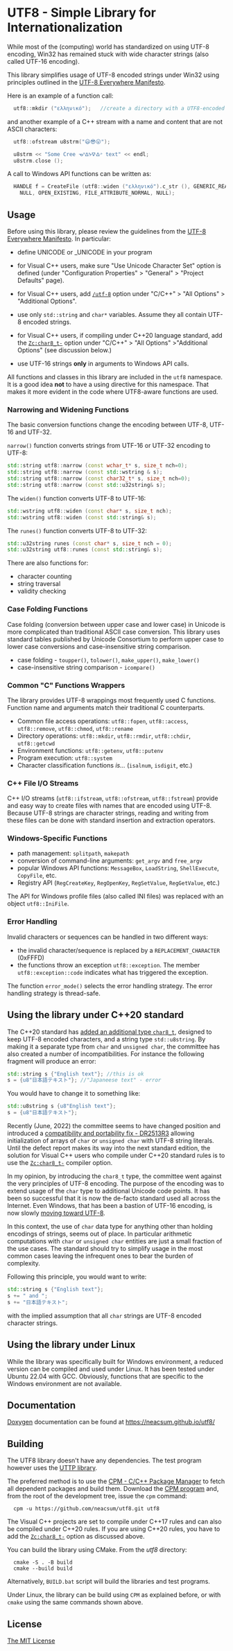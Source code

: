 ﻿UTF8 - Simple Library for Internationalization
=============================================

While most of the (computing) world has standardized on using UTF-8 encoding,
Win32 has remained stuck with wide character strings (also called UTF-16 encoding).

This library simplifies usage of UTF-8 encoded strings under Win32 using principles outlined in the [UTF-8 Everywhere Manifesto](http://utf8everywhere.org/).

Here is an example of a function call:
```C++
  utf8::mkdir ("ελληνικό");   //create a directory with a UTF8-encoded name
```
and another example of a C++ stream with a name and content that are not ASCII characters:
```C++
  utf8::ofstream u8strm("😃😎😛");

  u8strm << "Some Cree ᓀᐦᐃᔭᐍᐏᐣ text" << endl;
  u8strm.close ();
```

A call to Windows API functions can be written as:
```C++
  HANDLE f = CreateFile (utf8::widen ("ελληνικό").c_str (), GENERIC_READ, 0,
    NULL, OPEN_EXISTING, FILE_ATTRIBUTE_NORMAL, NULL);
```

## Usage
Before using this library, please review the guidelines from the
[UTF-8 Everywhere Manifesto](http://utf8everywhere.org/). In particular:
- define UNICODE or _UNICODE in your program
  
- for Visual C++ users, make sure "Use Unicode Character Set" option is defined (under "Configuration Properties" > "General" > "Project Defaults" page).

- for Visual C++ users, add [`/utf-8`](https://docs.microsoft.com/en-us/cpp/build/reference/utf-8-set-source-and-executable-character-sets-to-utf-8) option under "C/C++" > "All Options" > "Additional Options".

- use only `std::string` and `char*` variables. Assume they all contain UTF-8 encoded strings.

- for Visual C++ users, if compiling under C++20 language standard, add the [`Zc:char8_t-`](https://learn.microsoft.com/en-us/cpp/build/reference/zc-char8-t?view=msvc-170) option under "C/C++" > "All Options" >"Additional Options" (see discussion below.)
  
- use UTF-16 strings **only** in arguments to Windows API calls.

All functions and classes in this library are included in the `utf8` namespace. It is a good idea **not** to have a using directive for this namespace. That makes it more evident in the code where UTF8-aware functions are used.

### Narrowing and Widening Functions
The basic conversion functions change the encoding between UTF-8, UTF-16 and UTF-32.

`narrow()` function converts strings from UTF-16 or UTF-32 encoding to UTF-8:
```C++
std::string utf8::narrow (const wchar_t* s, size_t nch=0);
std::string utf8::narrow (const std::wstring & s);
std::string utf8::narrow (const char32_t* s, size_t nch=0);
std::string utf8::narrow (const std::u32string& s);	
```

The `widen()` function converts UTF-8 to UTF-16:
```C++
std::wstring utf8::widen (const char* s, size_t nch);
std::wstring utf8::widen (const std::string& s);
```
The `runes()` function converts UTF-8 to UTF-32:
```C++
std::u32string runes (const char* s, size_t nch = 0);
std::u32string utf8::runes (const std::string& s);
```

There are also functions for:
- character counting
- string traversal
- validity checking

### Case Folding Functions
Case folding (conversion between upper case and lower case) in Unicode is more complicated than traditional ASCII case conversion. This library uses standard tables published by Unicode Consortium to perform upper case to lower case conversions and case-insensitive string comparison.

- case folding - `toupper()`, `tolower()`, `make_upper()`, `make_lower()`
- case-insensitive string comparison - `icompare()`

### Common "C" Functions Wrappers
The library provides UTF-8 wrappings most frequently used C functions. Function name and arguments match their traditional C counterparts.
- Common file access operations: `utf8::fopen`, `utf8::access`, `utf8::remove`, `utf8::chmod`, `utf8::rename`
- Directory operations: `utf8::mkdir`, `utf8::rmdir`, `utf8::chdir`, `utf8::getcwd`
- Environment functions: `utf8::getenv`, `utf8::putenv`
- Program execution: `utf8::system`
- Character classification functions *is...* (`isalnum`, `isdigit`, etc.)

### C++ File I/O Streams
C++ I/O streams (`utf8::ifstream`, `utf8::ofstream`, `utf8::fstream`) provide and easy way to create files
with names that are encoded using UTF-8. Because UTF-8 strings are character strings, reading and writing from these files can be done with standard insertion and extraction operators.

### Windows-Specific Functions
- path management: `splitpath`, `makepath`
- conversion of command-line arguments: `get_argv` and `free_argv`
- popular Windows API functions: `MessageBox`, `LoadString`, `ShellExecute`, `CopyFile`, etc.
- Registry API (`RegCreateKey`, `RegOpenKey`, `RegSetValue`, `RegGetValue`, etc.)

The API for Windows profile files (also called INI files) was replaced with an object `utf8::IniFile`.

### Error Handling
Invalid characters or sequences can be handled in two different ways:
- the invalid character/sequence is replaced by a `REPLACEMENT_CHARACTER` (0xFFFD)
- the functions throw an exception `utf8::exception`. The member `utf8::exception::code` indicates what has triggered the exception.

The function `error_mode()` selects the error handling strategy. The error handling strategy is thread-safe.

## Using the library under C++20 standard
The C++20 standard has [added an additional type `char8_t`](https://www.open-std.org/jtc1/sc22/wg21/docs/papers/2018/p0482r6.html), designed to keep UTF-8 encoded characters, and a string type `std::u8string`. By making it a separate type from `char` and `unsigned char`, the committee has also created a number of incompatibilities. For instance the following fragment will produce an error:
```C++
std::string s {"English text"}; //this is ok
s = {u8"日本語テキスト"}; //"Japaneese text" - error
```
You would have to change it to something like:
```C++
std::u8string s {u8"English text"}; 
s = {u8"日本語テキスト"}; 
```
Recently (June, 2022) the committee seems to have changed position and introduced a [compatibility and portability fix - DR2513R3](https://www.open-std.org/jtc1/sc22/wg21/docs/papers/2022/p2513r3.html) allowing initialization of arrays of `char` or `unsigned char` with UTF-8 string literals. Until the defect report makes its way into the next standard edition, the solution for Visual C++ users who compile under C++20 standard rules is to use the [`Zc:char8_t-`](https://learn.microsoft.com/en-us/cpp/build/reference/zc-char8-t?view=msvc-170) compiler option.

In my opinion, by introducing the `char8_t` type, the committee went against the very principles of UTF-8 encoding. The purpose of the encoding was to extend usage of the `char` type to additional Unicode code points. It has been so successful that it is now the de-facto standard used all across the Internet. Even Windows, that has been a bastion of UTF-16 encoding, is now slowly [moving toward UTF-8](https://learn.microsoft.com/en-us/windows/apps/design/globalizing/use-utf8-code-page).

In this context, the use of `char` data type for anything other than holding encodings of strings, seems out of place. In particular arithmetic computations with `char` or `unsigned char` entities are just a small fraction of the use cases. The standard should try to simplify usage in the most common cases leaving the infrequent ones to bear the burden of complexity.

Following this principle, you would want to write:
```C++
std::string s {"English text"};
s += " and ";
s += "日本語テキスト";
```
with the implied assumption that all `char` strings are UTF-8 encoded character strings.

## Using the library under Linux
While the library was specifically built for Windows environment, a reduced version can be compiled and used under Linux. It has been tested under Ubuntu 22.04 with GCC. Obviously, functions that are specific to the Windows environment are not available.

## Documentation
[Doxygen](http://www.doxygen.nl/) documentation can be found at https://neacsum.github.io/utf8/
 
## Building
The UTF8 library doesn't have any dependencies. The test program however uses the [UTTP library](https://github.com/neacsum/utpp).

The preferred method is to use the [CPM - C/C++ Package Manager](https://github.com/neacsum/cpm) to fetch all dependent packages and build them. Download the [CPM program](https://github.com/neacsum/cpm/releases/latest/download/cpm.exe) and, from the root of the development tree, issue the `cpm` command:
```
  cpm -u https://github.com/neacsum/utf8.git utf8
```

The Visual C++ projects are set to compile under C++17 rules and can also be compiled under C++20 rules. If you are using C++20 rules, you have to add the [`Zc:char8_t-`](https://learn.microsoft.com/en-us/cpp/build/reference/zc-char8-t?view=msvc-170) option as discussed above.

You can build the library using CMake. From the _utf8_ directory:
```
  cmake -S . -B build
  cmake --build build
```
Alternatively, `BUILD.bat` script will build the libraries and test programs.

Under Linux, the library can be build using `CPM` as explained before, or with `cmake` using the same commands shown above.


## License
[The MIT License](https://github.com/neacsum/utf8/blob/master/LICENSE)
